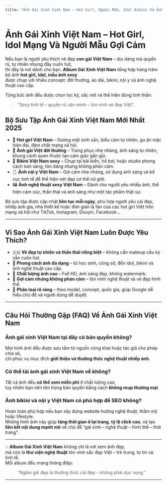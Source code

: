 ```yaml
---
title: "Ảnh Gái Xinh Việt Nam – Hot Girl, Người Mẫu, Idol Bikini Và Ảnh Nghệ Thuật Gợi Cảm"
---
```


# Ảnh Gái Xinh Việt Nam – Hot Girl, Idol Mạng Và Người Mẫu Gợi Cảm

Nếu bạn là người yêu thích vẻ đẹp **con gái Việt Nam** – dịu dàng mà quyến rũ, tự nhiên nhưng đầy cuốn hút,  
thì đây là nơi dành cho bạn. **Album Gái Xinh Việt Nam** tổng hợp hàng trăm bộ ảnh **hot girl, idol, mẫu ảnh sexy**  
được chụp với nhiều concept: đời thường, áo dài, bikini, nội y và ảnh nghệ thuật cao cấp.  

Từng bức ảnh đều được chọn lọc kỹ, sắc nét và thể hiện đúng tinh thần:  
> “Sexy tinh tế – quyến rũ văn minh – tôn vinh vẻ đẹp Việt”.

<!--more-->

## Bộ Sưu Tập Ảnh Gái Xinh Việt Nam Mới Nhất 2025

- 💖 **Hot girl Việt Nam** – Gương mặt xinh xắn, biểu cảm tự nhiên, gu ăn mặc hiện đại, đậm chất mạng xã hội.  
- 🌸 **Ảnh gái Việt đời thường** – Trang phục nhẹ nhàng, ánh sáng tự nhiên, khung cảnh quen thuộc tạo cảm giác gần gũi.  
- 👙 **Bikini Việt Nam sexy** – Chụp tại bãi biển, hồ bơi, hoặc studio phong cách tươi sáng, tôn dáng nhưng không phản cảm.  
- 🩱 **Ảnh nội y Việt Nam** – Gợi cảm nhẹ nhàng, sử dụng ánh sáng và bố cục tinh tế để thể hiện nét đẹp cơ thể nữ giới.  
- 🖼️ **Ảnh nghệ thuật sexy Việt Nam** – Dành cho người yêu nhiếp ảnh, thể hiện cảm xúc, thần thái và ánh sáng như một tác phẩm thật sự.

Bộ sưu tập được cập nhật **liên tục mỗi ngày**, phù hợp người yêu cái đẹp, nhiếp ảnh gia, nhà thiết kế hoặc đơn giản là fan của các hot girl Việt trên mạng xã hội như TikTok, Instagram, Douyin, Facebook…

---

## Vì Sao Ảnh Gái Xinh Việt Nam Luôn Được Yêu Thích?

- 🇻🇳 **Vẻ đẹp tự nhiên và thần thái riêng biệt** – không cần makeup cầu kỳ vẫn cuốn hút.  
- 📸 **Phong cách ảnh đa dạng** – từ học sinh, công sở, đến idol, bikini và ảnh nghệ thuật cao cấp.  
- 🧡 **Chất lượng ảnh cao** – Full HD, ánh sáng đẹp, không watermark.  
- 🎨 **Gợi cảm nhưng không phản cảm** – tôn vinh nghệ thuật và vẻ đẹp hình thể.  
- 🧭 **Phân loại rõ ràng** – theo model, concept, quốc gia, giúp Google dễ hiểu chủ đề và người dùng dễ duyệt.

---

## Câu Hỏi Thường Gặp (FAQ) Về Ảnh Gái Xinh Việt Nam

### Ảnh gái xinh Việt Nam tại đây có bản quyền không?
Mọi hình ảnh đều được sưu tầm từ nguồn công khai hoặc tác giả cho phép chia sẻ,  
chỉ phục vụ mục đích **giới thiệu và thưởng thức nghệ thuật nhiếp ảnh**.

### Có thể tải ảnh gái xinh Việt Nam về không?
Tất cả ảnh đều **có thể xem miễn phí** ở chất lượng cao,  
tuy nhiên bạn nên tôn trọng bản quyền bằng cách **không reup thương mại**.

### Ảnh bikini và nội y Việt Nam có phù hợp để SEO không?
Hoàn toàn phù hợp nếu bạn xây dựng website hướng nghệ thuật, thẩm mỹ hoặc lifestyle.  
Những hình ảnh này giúp **tăng thời gian ở lại trang**, **tỷ lệ click cao**, và tạo **liên kết nội dung mạnh mẽ** về chủ đề “gái xinh – nghệ thuật – hình thể – thời trang”.

---

💡 **Album Gái Xinh Việt Nam** không chỉ là nơi xem ảnh đẹp,  
mà còn là **thư viện nghệ thuật** tôn vinh sắc đẹp Việt – trẻ trung, tự tin và tinh tế.  
Mỗi album đều mang thông điệp:  
> “Ngắm gái đẹp là thưởng thức cái đẹp – không phải dục vọng.”  

---


